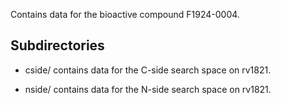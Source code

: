 Contains data for the bioactive compound F1924-0004.

## Subdirectories

- cside/ contains data for the C-side search space on rv1821.

- nside/ contains data for the N-side search space on rv1821.

